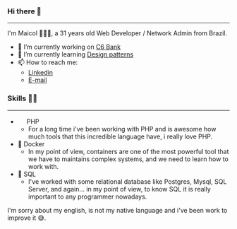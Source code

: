 ### Hi there 👋
---
I'm Maicol 👨🏻‍💻, a 31 years old Web Developer / Network Admin from Brazil.

- 🔭 I’m currently working on [C6 Bank](https://c6bank.com.br)
- 🌱 I’m currently learning [Design patterns](https://refactoring.guru/pt-br/design-patterns)
- 📫 How to reach me: 
    - [Linkedin](https://linkedin.com/in/maicolkaiseroliveira)
    - [E-mail](mailto:maicol.oliveira@paygo-consult.com.br)

### Skills 💪🧠
---
- <img src="https://www.php.net/favicon.ico" width="16" height="16" /> PHP
    - For a long time i've been working with PHP and is awesome how much tools that this incredible language have, i really love PHP.
- 🐳  Docker
    - In my point of view, containers are one of the most powerful tool that we have to maintains complex systems, and we need to learn how to work with.
- 💽 SQL
    - I've worked with some relational database like Postgres, Mysql, SQL Server, and again... in my point of view, to know SQL it is really important to any programmer nowadays.

I'm sorry about my english, is not my native language and i've been work to improve it 😅.